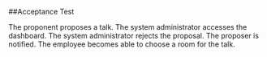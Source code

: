 ##Acceptance Test

The proponent proposes a talk.
The system administrator accesses the dashboard.
The system administrator rejects the proposal.
The proposer is notified.
The employee becomes able to choose a room for the talk.
